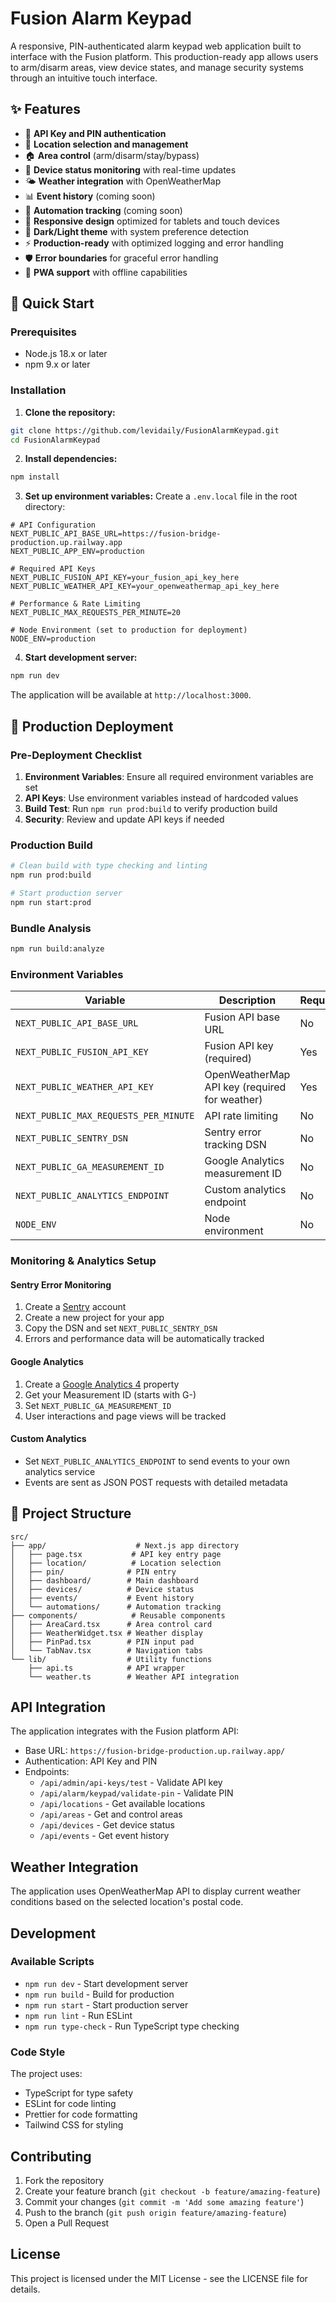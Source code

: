 # Fusion Alarm Keypad

A responsive, PIN-authenticated alarm keypad web application built to interface with the Fusion platform. This production-ready app allows users to arm/disarm areas, view device states, and manage security systems through an intuitive touch interface.

## ✨ Features

- 🔐 **API Key and PIN authentication**
- 📍 **Location selection and management** 
- 🏠 **Area control** (arm/disarm/stay/bypass)
- 📱 **Device status monitoring** with real-time updates
- 🌤️ **Weather integration** with OpenWeatherMap
- 📊 **Event history** (coming soon)
- 🔧 **Automation tracking** (coming soon)
- 📱 **Responsive design** optimized for tablets and touch devices
- 🌙 **Dark/Light theme** with system preference detection
- ⚡ **Production-ready** with optimized logging and error handling
- 🛡️ **Error boundaries** for graceful error handling
- 🚀 **PWA support** with offline capabilities

## 🚀 Quick Start

### Prerequisites

- Node.js 18.x or later
- npm 9.x or later

### Installation

1. **Clone the repository:**
```bash
git clone https://github.com/levidaily/FusionAlarmKeypad.git
cd FusionAlarmKeypad
```

2. **Install dependencies:**
```bash
npm install
```

3. **Set up environment variables:**
Create a `.env.local` file in the root directory:
```env
# API Configuration
NEXT_PUBLIC_API_BASE_URL=https://fusion-bridge-production.up.railway.app
NEXT_PUBLIC_APP_ENV=production

# Required API Keys
NEXT_PUBLIC_FUSION_API_KEY=your_fusion_api_key_here
NEXT_PUBLIC_WEATHER_API_KEY=your_openweathermap_api_key_here

# Performance & Rate Limiting
NEXT_PUBLIC_MAX_REQUESTS_PER_MINUTE=20

# Node Environment (set to production for deployment)
NODE_ENV=production
```

4. **Start development server:**
```bash
npm run dev
```

The application will be available at `http://localhost:3000`.

## 🚀 Production Deployment

### Pre-Deployment Checklist

1. **Environment Variables**: Ensure all required environment variables are set
2. **API Keys**: Use environment variables instead of hardcoded values
3. **Build Test**: Run `npm run prod:build` to verify production build
4. **Security**: Review and update API keys if needed

### Production Build

```bash
# Clean build with type checking and linting
npm run prod:build

# Start production server
npm run start:prod
```

### Bundle Analysis

```bash
npm run build:analyze
```

### Environment Variables

| Variable | Description | Required | Default |
|----------|-------------|----------|---------|
| `NEXT_PUBLIC_API_BASE_URL` | Fusion API base URL | No | `https://fusion-bridge-production.up.railway.app` |
| `NEXT_PUBLIC_FUSION_API_KEY` | Fusion API key (required) | Yes | - |
| `NEXT_PUBLIC_WEATHER_API_KEY` | OpenWeatherMap API key (required for weather) | Yes | - |
| `NEXT_PUBLIC_MAX_REQUESTS_PER_MINUTE` | API rate limiting | No | `20` |
| `NEXT_PUBLIC_SENTRY_DSN` | Sentry error tracking DSN | No | Empty (monitoring disabled) |
| `NEXT_PUBLIC_GA_MEASUREMENT_ID` | Google Analytics measurement ID | No | Empty (analytics disabled) |
| `NEXT_PUBLIC_ANALYTICS_ENDPOINT` | Custom analytics endpoint | No | Empty (uses GA/Sentry only) |
| `NODE_ENV` | Node environment | No | `development` |

### Monitoring & Analytics Setup

#### Sentry Error Monitoring
1. Create a [Sentry](https://sentry.io) account
2. Create a new project for your app
3. Copy the DSN and set `NEXT_PUBLIC_SENTRY_DSN`
4. Errors and performance data will be automatically tracked

#### Google Analytics
1. Create a [Google Analytics 4](https://analytics.google.com) property
2. Get your Measurement ID (starts with G-)
3. Set `NEXT_PUBLIC_GA_MEASUREMENT_ID`
4. User interactions and page views will be tracked

#### Custom Analytics
- Set `NEXT_PUBLIC_ANALYTICS_ENDPOINT` to send events to your own analytics service
- Events are sent as JSON POST requests with detailed metadata

## 📁 Project Structure

```
src/
├── app/                    # Next.js app directory
│   ├── page.tsx           # API key entry page
│   ├── location/          # Location selection
│   ├── pin/              # PIN entry
│   ├── dashboard/        # Main dashboard
│   ├── devices/          # Device status
│   ├── events/           # Event history
│   └── automations/      # Automation tracking
├── components/            # Reusable components
│   ├── AreaCard.tsx      # Area control card
│   ├── WeatherWidget.tsx # Weather display
│   ├── PinPad.tsx        # PIN input pad
│   └── TabNav.tsx        # Navigation tabs
└── lib/                  # Utility functions
    ├── api.ts            # API wrapper
    └── weather.ts        # Weather API integration
```

## API Integration

The application integrates with the Fusion platform API:

- Base URL: `https://fusion-bridge-production.up.railway.app/`
- Authentication: API Key and PIN
- Endpoints:
  - `/api/admin/api-keys/test` - Validate API key
  - `/api/alarm/keypad/validate-pin` - Validate PIN
  - `/api/locations` - Get available locations
  - `/api/areas` - Get and control areas
  - `/api/devices` - Get device status
  - `/api/events` - Get event history

## Weather Integration

The application uses OpenWeatherMap API to display current weather conditions based on the selected location's postal code.

## Development

### Available Scripts

- `npm run dev` - Start development server
- `npm run build` - Build for production
- `npm run start` - Start production server
- `npm run lint` - Run ESLint
- `npm run type-check` - Run TypeScript type checking

### Code Style

The project uses:
- TypeScript for type safety
- ESLint for code linting
- Prettier for code formatting
- Tailwind CSS for styling

## Contributing

1. Fork the repository
2. Create your feature branch (`git checkout -b feature/amazing-feature`)
3. Commit your changes (`git commit -m 'Add some amazing feature'`)
4. Push to the branch (`git push origin feature/amazing-feature`)
5. Open a Pull Request

## License

This project is licensed under the MIT License - see the LICENSE file for details.
